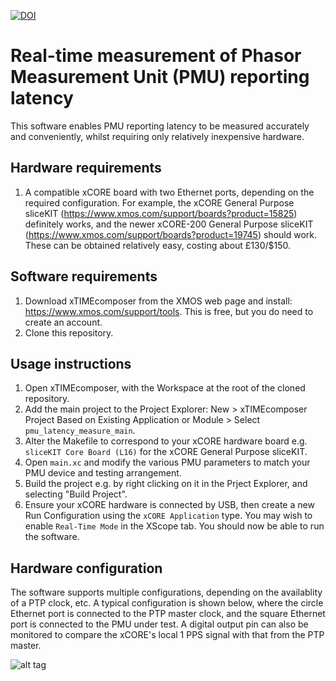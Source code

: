 [![DOI](https://zenodo.org/badge/83973661.svg)](https://zenodo.org/badge/latestdoi/83973661)

# Real-time measurement of Phasor Measurement Unit (PMU) reporting latency

This software enables PMU reporting latency to be measured accurately and conveniently, whilst requiring only relatively inexpensive hardware.

## Hardware requirements

1. A compatible xCORE board with two Ethernet ports, depending on the required configuration. For example, the xCORE General Purpose sliceKIT (https://www.xmos.com/support/boards?product=15825) definitely works, and the newer xCORE-200 General Purpose sliceKIT (https://www.xmos.com/support/boards?product=19745) should work. These can be obtained relatively easy, costing about £130/$150.

## Software requirements

1. Download xTIMEcomposer from the XMOS web page and install: https://www.xmos.com/support/tools. This is free, but you do need to create an account.
2. Clone this repository.

## Usage instructions

1. Open xTIMEcomposer, with the Workspace at the root of the cloned repository.
2. Add the main project to the Project Explorer: New > xTIMEcomposer Project Based on Existing Application or Module > Select `pmu_latency_measure_main`.
3. Alter the Makefile to correspond to your xCORE hardware board e.g. `sliceKIT Core Board (L16)` for the xCORE General Purpose sliceKIT.
4. Open `main.xc` and modify the various PMU parameters to match your PMU device and testing arrangement.
5. Build the project e.g. by right clicking on it in the Prject Explorer, and selecting "Build Project".
6. Ensure your xCORE hardware is connected by USB, then create a new Run Configuration using the `xCORE Application` type. You may wish to enable `Real-Time Mode` in the XScope tab. You should now be able to run the software.

## Hardware configuration

The software supports multiple configurations, depending on the availablity of a PTP clock, etc. A typical configuration is shown below, where the circle Ethernet port is connected to the PTP master clock, and the square Ethernet port is connected to the PMU under test. A digital output pin can also be monitored to compare the xCORE's local 1 PPS signal with that from the PTP master.

![alt tag](https://raw.githubusercontent.com/stevenblair/pmu-latency-measure/master/xCORE-hardware-config.jpg)
